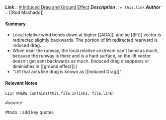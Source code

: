 ***Link***      :: [# Induced Drag and Ground Effect](https://www.youtube.com/watch?v=GHQvAQiIcoE)
***Description***      :: `= this.link`
***Author*** :: [[Rod Machado]]

#### Summary
* Local relative wind bends down at higher [[AOA]], and so [[lift]] vector is redirected slightly backwards. The portion of lift redirected rearward is induced drag.
* When near the runway, the local relative airstream can't bend as much, because the runway is there and is a hard surface, so the lift vector doesn't get sent backwards as much. (Induced drag disappears or diminishes in [[ground effect]].)
* "Lift that acts like drag is known as [[Induced Drag]]"

#### Relevant Notes
```dataview
LIST WHERE contains(this.file.inlinks, file.link)
```

#source

#todo :: add key quotes
